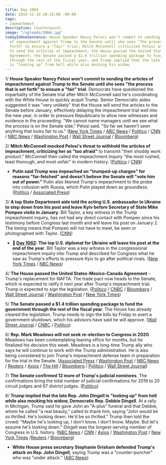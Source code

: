 ```yaml
---
title: Day 1064
date: 2019-12-19 10:16:00 -08:00
tags:
- impeachment
description: Counterpunch.
image: "/uploads/1064.jpg"
todayInOneSentence: House Speaker Nancy Pelosi won't commit to sending the articles
  of impeachment against Trump to the Senate until she sees "the process that is set
  forth" to ensure a "fair" trial; Mitch McConnell criticized Pelosi as "too afraid"
  to send the articles of impeachment; the House passed the United States-Mexico-Canada
  Agreement; the Senate passed a $1.4 trillion spending package to fund the government
  through the rest of the fiscal year; and Trump implied that the late Rep. John Dingell
  is "looking up" from hell while also mocking his widow.
---
```


1/ **House Speaker Nancy Pelosi won't commit to sending the articles of impeachment against Trump to the Senate until she sees "the process that is set forth" to ensure a "fair" trial**. Democrats have questioned the impartiality of the Senate trial after Mitch McConnell said he's coordinating with the White House to quickly acquit Trump. Senior Democratic aides suggested it was "very unlikely" that the House will send the articles to the Senate before January, effectively delaying the impeachment trial well into the new year, in order to pressure Republicans to allow new witnesses and evidence in the proceeding. "We cannot name managers until we see what the process is on the Senate side," Pelosi said. "So far we haven't seen anything that looks fair to us." ([New York Times](https://www.nytimes.com/2019/12/19/us/politics/impeachment-trump-senate-trial.html) / [ABC News](https://abcnews.go.com/Politics/pelosi-sending-impeachment-articles-senate-sees-details-trial/story?id=67824327) / [Politico](https://www.politico.com/news/2019/12/19/pelosi-withhold-impeachment-articles-senate-087936) / [CNN](https://www.cnn.com/2019/12/18/politics/nancy-pelosi-sending-impeachment-articles-senate/index.html) / [NBC News](https://www.nbcnews.com/politics/trump-impeachment-inquiry/pelosi-says-house-will-wait-send-impeachment-articles-senate-clarity-n1104741) / [Washington Post](https://www.washingtonpost.com/politics/trump-impeachment-live-updates/2019/12/19/0b2d8c0c-21fe-11ea-a153-dce4b94e4249_story.html) / [Wall Street Journal](https://www.wsj.com/articles/after-house-impeaches-trump-timing-of-next-steps-is-unclear-11576755097) / [Bloomberg](https://www.bloomberg.com/news/articles/2019-12-19/mcconnell-trump-blast-pelosi-over-possible-impeachment-delay))

2/ **Mitch McConnell mocked Pelosi's threat to withhold the articles of impeachment, criticizing her as "too afraid"** to transmit "their shoddy work product." McConnell then called the impeachment inquiry "the most rushed, least thorough, and most unfair" in modern history. ([Politico](https://www.politico.com/news/2019/12/19/mitch-mcconnell-taunts-nancy-pelosi-impeachment-articles-087864) / [CNN](https://www.cnn.com/2019/12/19/politics/mcconnell-trump-impeachment-senate-trial/index.html))

* **Putin said Trump was impeached on "trumped-up charges" for reasons "far-fetched" and doesn't believe the Senate will "vote him out of power."** Putin also likened Trump's impeachment to the probe into collusion with Russia, which Putin played down as groundless. ([Politico](https://www.politico.eu/article/vladimir-putin-says-us-president-donald-trump-wont-be-impeached-on-trumped-up-charges/) / [Associated Press](https://apnews.com/0530c2e93d9d5186d0a807888c1c0bb0))

3/ **A top State Department aide told the acting U.S. ambassador to Ukraine to step down from his post and leave Kyiv before Secretary of State Mike Pompeo visits in January**. Bill Taylor, a key witness in the Trump impeachment inquiry, has not had any direct contact with Pompeo since his testimony before Congress last month and will leave his post on January 2. The timing means that Pompeo will not have to meet, be seen or photographed with Taylor. ([CNN](https://www.cnn.com/2019/12/19/politics/pompeo-taylor-ukraine/index.html))

* **📌 [Day 1062](https://whatthefuckjusthappenedtoday.com/2019/12/17/day-1062/#5-the-top-u-s-diplomat-for-ukraine-w): The top U.S. diplomat for Ukraine will leave his post at the end of the year**. Bill Taylor was a key witness in the congressional impeachment inquiry into Trump and described for Congress what he saw as Trump's efforts to pressure Kyiv to go after political rivals. ([New York Times](https://www.nytimes.com/2019/12/17/world/europe/william-taylor-ukraine.html) / [NBC News](https://www.nbcnews.com/politics/politics-news/top-u-s-diplomat-ukraine-leave-post-end-year-n1103196))

4/ **The House passed the United States-Mexico-Canada Agreement** – Trump's replacement for NAFTA. The trade pact now heads to the Senate, which is expected to ratify it next year after Trump's impeachment trial. Trump is expected to sign the legislation. ([Politico](https://www.politico.com/news/2019/12/19/house-passes-usmca-delivering-win-to-trump-088204) / [CNBC](https://www.cnbc.com/2019/12/19/house-passes-trumps-usmca-trade-agreement.html) / [Bloomberg](https://www.bloomberg.com/news/articles/2019-12-19/house-follows-trump-impeachment-by-passing-nafta-overhaul) / [Wall Street Journal](https://www.wsj.com/articles/usmca-clears-threshold-to-pass-in-the-house-with-bipartisan-support-11576790200) / [Washington Post](https://www.washingtonpost.com/us-policy/2019/12/19/house-passes-reworked-north-american-trade-deal-victory-trump-democrats/) / [New York Times](https://www.nytimes.com/2019/12/19/us/politics/usmca-deal.html))

5/ **The Senate passed a $1.4 trillion spending package to fund the government through the rest of the fiscal year**. The House has already cleared the legislation. Trump needs to sign the bills by Friday to avert a government shutdown, which his advisors have said he will approve. ([Wall Street Journal](https://www.wsj.com/articles/senate-passes-first-of-two-spending-packages-to-avert-government-shutdown-11576779298) / [CNBC](https://www.cnbc.com/2019/12/19/senate-passes-first-spending-bill-to-avoid-government-shutdown.html) / [Politico](https://www.politico.com/news/2019/12/19/senate-moves-to-avoid-shutdown-with-passage-of-spending-deal-087898))

6/ **Rep. Mark Meadows will not seek re-election to Congress in 2020**. Meadows has been contemplating leaving office for months, but he finalized his decision this week. Meadows is a long-time Trump ally who says he will continue to work with the Trump administration. He is also being considered to join Trump's impeachment defense team in preparation for the trial in the Senate. ([Associated Press](https://apnews.com/db9a7b213c5e2163a9e30206efc01f22) / [Washington Post](https://www.washingtonpost.com/powerpost/meadows-close-ally-of-trump-to-retire-from-congress/2019/12/19/e15e4112-224f-11ea-a153-dce4b94e4249_story.html) / [NBC News](https://www.nbcnews.com/politics/2020-election/trump-ally-mark-meadows-won-t-run-re-election-next-n1104806) / [Reuters](https://www.reuters.com/article/us-usa-congress-meadows-idUSKBN1YN1KC) / [Axios](https://www.axios.com/mark-meadows-re-election-retirement-2020-fcb33cc1-acd5-4ecb-aaff-85b318aaff3b.html) / [The Hill](https://thehill.com/homenews/house/475250-mark-meadows-top-trump-ally-to-retire-from-congress) / [Bloomberg](https://www.bloomberg.com/news/articles/2019-12-19/rep-mark-meadows-trump-ally-won-t-seek-reelection-politico) / [Politico](https://www.politico.com/newsletters/playbook/2019/12/19/mark-meadows-to-leave-congress-plus-what-mcconnell-will-say-on-impeachment-487938) / [Wall Street Journal](https://www.wsj.com/articles/republican-rep-mark-meadows-wont-seek-re-election-11576755732))

7/ **The Senate confirmed 12 more of Trump's judicial nominees**. The confirmations bring the total number of judicial confirmations for 2019 to 20 circuit judges and 67 district judges. ([Politico](https://www.politico.com/news/2019/12/19/senate-judge-confirm-trump-087982))

8/ **Trump implied that the late Rep. John Dingell is "looking up" from hell while also mocking his widow, Democratic Rep. Debbie Dingell**. At a rally in Michigan, Trump said he gave John an "A-plus" funeral and that Debbie, whom he called "a real beauty," called to thank him, saying "John would be so thrilled. He's looking down. He'd be so thrilled." Trump then told the crowd: "Maybe he's looking up, I don't know. I don't know. Maybe. But let's assume he's looking down." Dingell was the longest-serving member of Congress in U.S. history. ([NBC News](https://www.nbcnews.com/politics/donald-trump/trump-makes-hell-acious-crack-about-deceased-rep-john-dingell-n1104711) / [CNN](https://www.cnn.com/2019/12/18/politics/trump-rally-john-dingell-hell/index.html) / [Axios](https://www.axios.com/trump-mocks-rep-debbie-dingell-and-suggests-john-dingell-may-be-in-hell-dbcb0ec8-0c9e-452d-8f15-61ebe2f36180.html) / [Washington Post](https://www.washingtonpost.com/nation/2019/12/19/trump-john-dingell-debbie-dingell-hell-backlash/) / [New York Times](https://www.nytimes.com/2019/12/18/us/politics/Debbie-Dingell-husband.html) /[Reuters](https://www.reuters.com/article/us-usa-trump-dingell-idUSKBN1YN26F) / [Bloomberg](https://www.bloomberg.com/news/articles/2019-12-19/trump-ridicules-michigan-congresswoman-and-her-late-husband?srnd=politics-vp))

* **White House press secretary Stephanie Grisham defended Trump's attack on Rep. John Dingell**, saying Trump was a "counter-puncher" who was "under attack." ([ABC News](https://abcnews.go.com/Politics/white-house-press-secretary-president-trump-suggested-late/story?id=67821688))